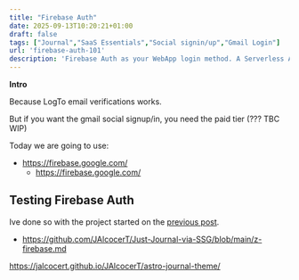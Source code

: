 ```yaml
---
title: "Firebase Auth"
date: 2025-09-13T10:20:21+01:00
draft: false
tags: ["Journal","SaaS Essentials","Social signin/up","Gmail Login"]
url: 'firebase-auth-101'
description: 'Firebase Auth as your WebApp login method. A Serverless Authenticator'
---
```



**Intro**

Because LogTo email verifications works.

But if you want the gmail social signup/in, you need the paid tier (??? TBC WIP)

Today we are going to use:

* https://firebase.google.com/
    * https://firebase.google.com/


## Testing Firebase Auth

Ive done so with the project started on the [previous post](https://jalcocert.github.io/JAlcocerT/astro-journal-theme/).

* https://github.com/JAlcocerT/Just-Journal-via-SSG/blob/main/z-firebase.md

https://jalcocert.github.io/JAlcocerT/astro-journal-theme/
